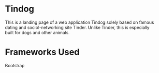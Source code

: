 # Tindog
This is a landing page of a web application Tindog solely based on famous dating and sociol-networking site Tinder. Unlike Tinder, this is especially built for dogs and other animals.

# Frameworks Used
Bootstrap
